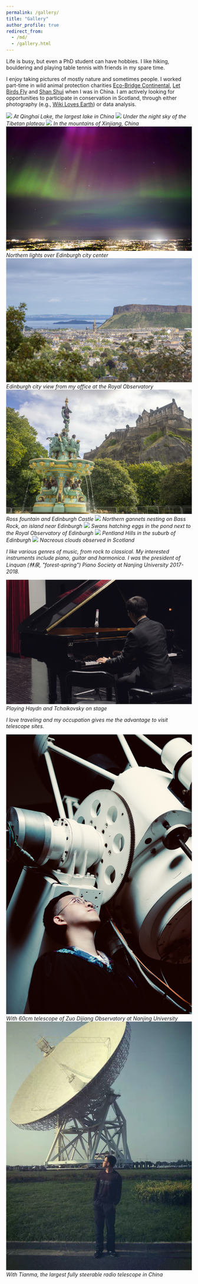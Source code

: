 ```yaml
---
permalink: /gallery/
title: "Gallery"
author_profile: true
redirect_from: 
  - /md/
  - /gallery.html
---
```


Life is busy, but even a PhD student can have hobbies. I like hiking, bouldering and playing table tennis with friends in my spare time.

I enjoy taking pictures of mostly nature and sometimes people. I worked part-time in wild animal protection charities [Eco-Bridge Continental](https://eco-bridgecontinental.org.cn/), [Let Birds Fly](https://baike.baidu.com/item/%E8%AE%A9%E5%80%99%E9%B8%9F%E9%A3%9E/2394992) and [Shan Shui](http://en.shanshui.org/) when I was in China. I am actively looking for opportunities to participate in conservation in Scotland, through either photography (e.g., [Wiki Loves Earth](https://commons.wikimedia.org/wiki/Commons:Wiki_Loves_Earth_2024_in_Scotland)) or data analysis.

<img src='/images/lake.jpg'>
<i>At Qinghai Lake, the largest lake in China<i>

<img src='/images/sky.jpg'>
<i>Under the night sky of the Tibetan plateau<i>

<img src='/images/forest.jpg'>
<i>In the mountains of Xinjiang, China<i>

<img src='/images/DSC04562.jpg'>
<i>Northern lights over Edinburgh city center<i>

<img src='/images/DSC06695.jpg'>
<i>Edinburgh city view from my office at the Royal Observatory<i>

<img src='/images/fountain.JPG'>
<i>Ross fountain and Edinburgh Castle<i>

<img src='/images/DSC07395.jpg'>
<i>Northern gannets nesting on Bass Rock, an island near Edinburgh<i>

<img src='/images/swan.jpg'>
<i>Swans hatching eggs in the pond next to the Royal Observatory of Edinburgh<i>

<img src='/images/pent.jpg'>
<i>Pentland Hills in the suburb of Edinburgh<i>
  
<img src='/images/cloud.jpg'>
<i>Nacreous clouds observed in Scotland<i>

I like various genres of music, from rock to classical. My interested instruments include piano, guitar and harmonica. I was the president of Linquan (林泉, "forest-spring") Piano Society at Nanjing University 2017-2018.

<img src='/images/piano.jpg'>
<i>Playing Haydn and Tchaikovsky on stage<i>

I love traveling and my occupation gives me the advantage to visit telescope sites.

<img src='/images/telescope.jpg'>
<i>With 60cm telescope of Zuo Dijiang Observatory at Nanjing University<i>

<img src='/images/tianma.JPG'>
<i>With Tianma, the largest fully steerable radio telescope in China <i>
